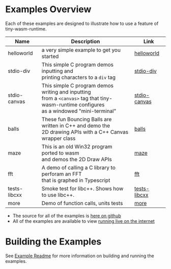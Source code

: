 <h1>Examples Overview</h1>
Each of these examples are designed to illustrate how to use a feature of tiny-wasm-runtime.


| Name | Description | Link |
| -----| ----------- | ---- |
| helloworld | a very simple example to get you started | [helloworld](examples-helloworld.md) |
| stdio-div | This simple C program demos inputting and<br>printing characters to a `div` tag | [stdio-div](examples-stdio-div.md) |
|stdio-canvas|This simple C program demos writing and inputting<br>from a `<canvas>` tag that tiny-wasm-runtime configures<br>as a windowed "mini-terminal" | [stdio-canvas](examples-stdio-canvas.md)|
| balls | These fun Bouncing Balls are written in C++ and demo the<br>2D drawing APIs with a C++ Canvas wrapper class | [balls](examples-balls.md) |
| maze | This is an old Win32 program ported to wasm<br>and demos the 2D Draw APIs | [maze](examples-maze.md) |
| fft | A demo of calling a C library to perforam an FFT<br>that is graphed in Typescript | [fft](examples-fft.md) |
| tests-libcxx | Smoke test for libc++.  Shows how to use libc++. | [tests-libcxx](examples-libcxx.md) |
| more | Demo of function calls, units tests | [more](examples-more.md) |


- The source for all of the examples is [here on github](https://github.com/twiddlingbits/tiny-wasm-runtime/tree/main/examples)
- All of the examples are available to view [running live on the internet](/examples/dist/index.html)

<h1>Building the Examples</h1>

See [Example Readme](https://github.com/twiddlingbits/tiny-wasm-runtime/blob/main/examples/readme.md) for more information on building and running the examples. 
